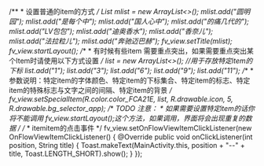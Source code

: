 
 /**
         * 设置普通的item的方式
         */
        List<String> mlist = new ArrayList<>();
        mlist.add("圆明园");
        mlist.add("是每个中");
        mlist.add("国人心中");
        mlist.add("的痛几代的");
        mlist.add("LV包包");
        mlist.add("迪奥香水");
        mlist.add("香奈儿");
        mlist.add("法拉粒儿");
        mlist.add("奔驰迈巴赫");
        fv_view.setTitle(mlist);
        fv_view.startLayout();
        /**
         * 有时候有些item 需要重点突出，如果需要重点突出某个Item时请使用以下方式设置
         */
        list = new ArrayList<>();   //用于存放特定item的下标
        list.add("1");
        list.add("3");
        list.add("6");
        list.add("9");
        list.add("11");
        /**
         * 参数说明：特定item的字体颜色、特定item的下标集合、特定item的标志、特定item的特殊标志与文字之间的间隔、特定item的背景
         */
        fv_view.setSpecialItem(R.color.color_FCA21E, list, R.drawable.icon, 5, R.drawable.bg_selector_app);
        /**
         *TODO 注意：
         * 如果需要设置特定item的话你将不能调用 fv_view.startLayout();这个方法，如果调用，界面将会出现重复的数据
         */
        /**
         * itemitem的点击事件
         */
        fv_view.setOnFlowViewItemClickListener(new OnFlowViewItemClickListener() {
            @Override
            public void onClickListener(int position, String title) {
                Toast.makeText(MainActivity.this, position + "--" + title, Toast.LENGTH_SHORT).show();
            }
        });

                   


